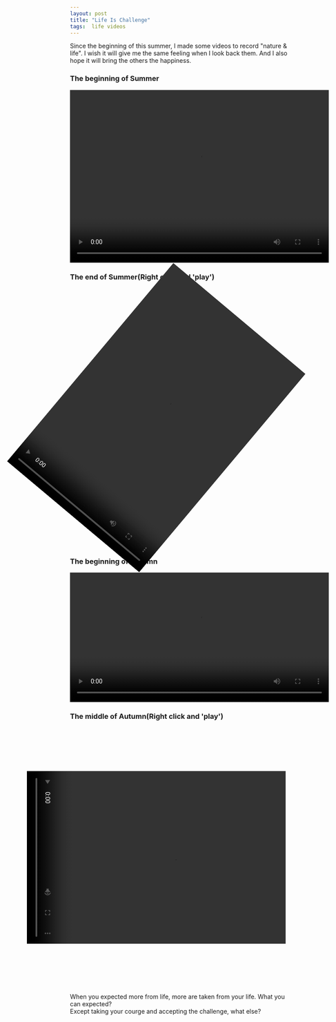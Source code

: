 ```yaml
---
layout: post
title: "Life Is Challenge"
tags:  life videos
---
```


Since the beginning of this summer, I made some videos to record "nature & life". I wish it will give me the same feeling when I look back them. And I also hope it will bring the others the happiness.
<br />
<h3>The beginning of Summer</h3>
<p>
<video width="600" height="400" controls="controls" src="https://dl.dropbox.com/u/13976659/videos/office-summer-beginning.MOV" type="video/mov">
</video>
</p>

<h3>The end of Summer(Right click and 'play')</h3>
<p>
<video width="400" height="600" style="-moz-transform:rotate(90deg);
  -webkit-transform:rotate(40deg);
    -o-transform:rotate(40deg);
      -ms-transform:rotate(40deg);
        transform:rotate(40deg);" controls preload src="https://dl.dropbox.com/u/13976659/videos/office-summer-end.MOV" type="video/mov">
</video>
</p>

<h3>The beginning of Autumn</h3>
<p>
<video width="600" height="300" controls="controls" src="https://dl.dropbox.com/u/13976659/videos/nanjing-xuanwuhu.MOV" type="video/mov">
</video>
</p>

<h3>The middle of Autumn(Right click and 'play')</h3>
<p>
<video width="400" height="600" style="-moz-transform:rotate(90deg);
  -webkit-transform:rotate(90deg);
  -o-transform:rotate(90deg);
  -ms-transform:rotate(90deg);
  transform:rotate(90deg);" preload controls src="https://dl.dropbox.com/u/13976659/videos/changzhou-tweets.MOV" type="video/mov">
</video>
</p>

When you expected more from life, more are taken from your life. What you can expected? <br /> Except taking your courge and accepting the challenge, what else?


